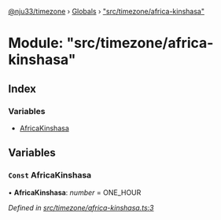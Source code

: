 [@nju33/timezone](../README.md) › [Globals](../globals.md) › ["src/timezone/africa-kinshasa"](_src_timezone_africa_kinshasa_.md)

# Module: "src/timezone/africa-kinshasa"

## Index

### Variables

* [AfricaKinshasa](_src_timezone_africa_kinshasa_.md#const-africakinshasa)

## Variables

### `Const` AfricaKinshasa

• **AfricaKinshasa**: *number* = ONE_HOUR

*Defined in [src/timezone/africa-kinshasa.ts:3](https://github.com/nju33/timezone/blob/f7057aa/src/timezone/africa-kinshasa.ts#L3)*
